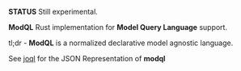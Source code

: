**STATUS** Still experimental.

**ModQL** Rust implementation for **Model Query Language** support. 

tl;dr - **ModQL** is a normalized declarative model agnostic language.  

See [joql](http://joql.org) for the JSON Representation of **modql**